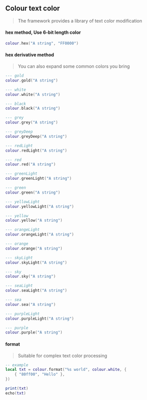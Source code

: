 ## Colour text color

> The framework provides a library of text color modification

#### hex method, Use 6-bit length color

```lua
colour.hex("A string", "FF0000")
```

#### hex derivative method

> You can also expand some common colors you bring

```lua
--- gold
colour.gold("A string")

--- white
colour.white("A string")

--- black
colour.black("A string")

--- grey
colour.grey("A string")

--- greyDeep
colour.greyDeep("A string")

--- redLight
colour.redLight("A string")

--- red
colour.red("A string")

--- greenLight
colour.greenLight("A string")

--- green
colour.green("A string")

--- yellowLight
colour.yellowLight("A string")

--- yellow
colour.yellow("A string")

--- orangeLight
colour.orangeLight("A string")

--- orange
colour.orange("A string")

--- skyLight
colour.skyLight("A string")

--- sky
colour.sky("A string")

--- seaLight
colour.seaLight("A string")

--- sea
colour.sea("A string")

--- purpleLight
colour.purpleLight("A string")

--- purple
colour.purple("A string")
```

#### format

> Suitable for complex text color processing

```lua
-- example
local txt = colour.format("%s world", colour.white, {
    { "80ff00", "Hello" },
})

print(txt)
echo(txt)
```
